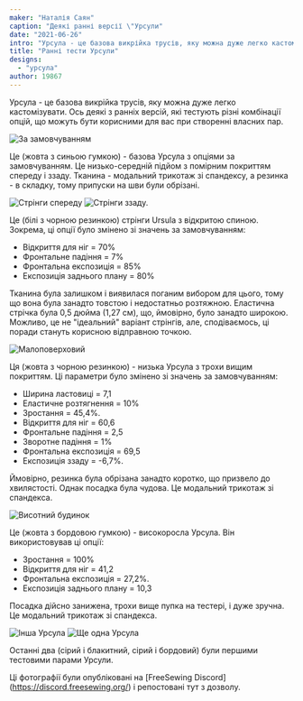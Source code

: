 ```yaml
---
maker: "Наталія Саян"
caption: "Деякі ранні версії \"Урсули"
date: "2021-06-26"
intro: "Урсула - це базова викрійка трусів, яку можна дуже легко кастомізувати. Ось деякі з ранніх версій, які тестують різні комбінації опцій, що можуть бути корисними для вас при створенні власних пар."
title: "Ранні тести Урсули"
designs:
  - "урсула"
author: 19867
---
```



Урсула - це базова викрійка трусів, яку можна дуже легко кастомізувати. Ось деякі з ранніх версій, які тестують різні комбінації опцій, що можуть бути корисними для вас при створенні власних пар.

![За замовчуванням](https://posts.freesewing.org/uploads/ursula_test_pairs_ursula1_39e33a7ec8.jpg)

Це (жовта з синьою гумкою) - базова Урсула з опціями за замовчуванням. Це низько-середній підйом з помірним покриттям спереду і ззаду. Тканина - модальний трикотаж зі спандексу, а резинка - в складку, тому припуски на шви були обрізані.

![Стрінги спереду](https://posts.freesewing.org/uploads/ursula_test_pairs_ursula2_2adedd2fd1.jpg) ![Стрінги ззаду.](https://posts.freesewing.org/uploads/ursula_test_pairs_ursula3_4747862e3e.jpg)

Це (білі з чорною резинкою) стрінги Ursula з відкритою спиною. Зокрема, ці опції було змінено зі значень за замовчуванням:

* Відкриття для ніг = 70%
* Фронтальне падіння = 7%
* Фронтальна експозиція = 85%
* Експозиція заднього плану = 80%

Тканина була залишком і виявилася поганим вибором для цього, тому що вона була занадто товстою і недостатньо розтяжною. Еластична стрічка була 0,5 дюйма (1,27 см), що, ймовірно, було занадто широкою. Можливо, це не "ідеальний" варіант стрінгів, але, сподіваємось, ці поради стануть корисною відправною точкою.

![Малоповерховий](https://posts.freesewing.org/uploads/ursula_test_pairs_ursula4_1f456a1430.jpg)

Ця (жовта з чорною резинкою) - низька Урсула з трохи вищим покриттям. Ці параметри було змінено зі значень за замовчуванням:

* Ширина ластовиці = 7,1
* Еластичне розтягнення = 10%
* Зростання = 45,4%.
* Відкриття для ніг = 60,6
* Фронтальне падіння = 2,5
* Зворотне падіння = 1%
* Фронтальна експозиція = 69,5
* Експозиція ззаду = -6,7%.

Ймовірно, резинка була обрізана занадто коротко, що призвело до хвилястості. Однак посадка була чудова. Це модальний трикотаж зі спандекса.

![Висотний будинок](https://posts.freesewing.org/uploads/ursula_test_pairs_ursula5_458fcc1b0c.jpg)

Це (жовта з бордовою гумкою) - високоросла Урсула. Він використовував ці опції:

* Зростання = 100%
* Відкриття для ніг = 41,2
* Фронтальна експозиція = 27,2%.
* Експозиція заднього плану = 10,3

Посадка дійсно занижена, трохи вище пупка на тестері, і дуже зручна. Це модальний трикотаж зі спандекса.

![Інша Урсула](https://posts.freesewing.org/uploads/ursula_test_pairs_ursula6_4b570ee428.jpg) ![Ще одна Урсула](https://posts.freesewing.org/uploads/ursula_test_pairs_ursula7_42e5238dc4.jpg)

Останні два (сірий і блакитний, сірий і бордовий) були першими тестовими парами Урсули.

<Note>

Ці фотографії були опубліковані на [FreeSewing Discord] (https://discord.freesewing.org/) і репостовані тут з дозволу.

</Note>

